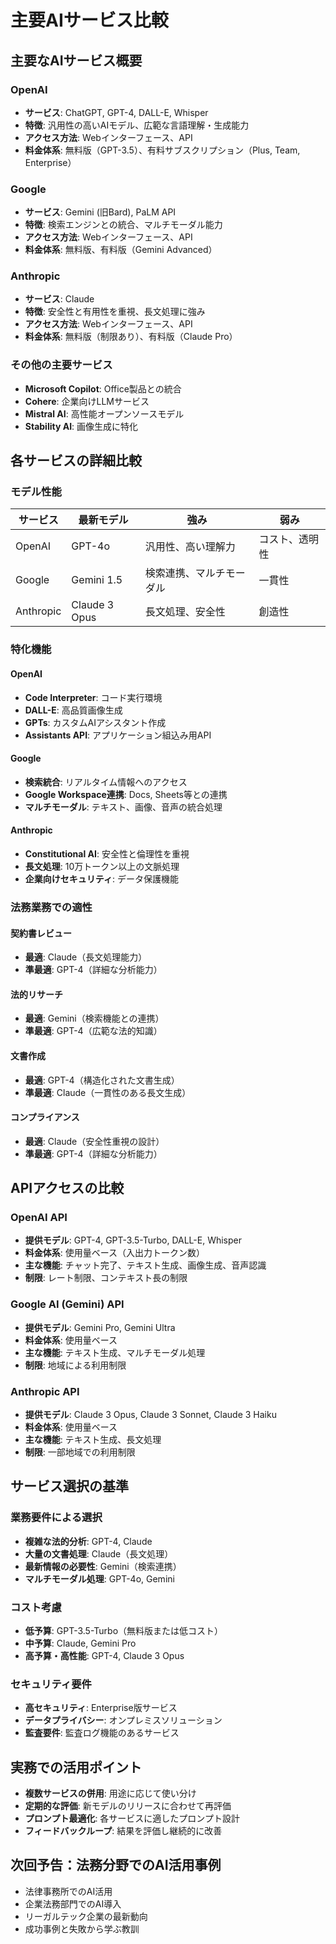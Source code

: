 # 主要AIサービス比較

## 主要なAIサービス概要

### OpenAI
- **サービス**: ChatGPT, GPT-4, DALL-E, Whisper
- **特徴**: 汎用性の高いAIモデル、広範な言語理解・生成能力
- **アクセス方法**: Webインターフェース、API
- **料金体系**: 無料版（GPT-3.5）、有料サブスクリプション（Plus, Team, Enterprise）

### Google
- **サービス**: Gemini (旧Bard), PaLM API
- **特徴**: 検索エンジンとの統合、マルチモーダル能力
- **アクセス方法**: Webインターフェース、API
- **料金体系**: 無料版、有料版（Gemini Advanced）

### Anthropic
- **サービス**: Claude
- **特徴**: 安全性と有用性を重視、長文処理に強み
- **アクセス方法**: Webインターフェース、API
- **料金体系**: 無料版（制限あり）、有料版（Claude Pro）

### その他の主要サービス
- **Microsoft Copilot**: Office製品との統合
- **Cohere**: 企業向けLLMサービス
- **Mistral AI**: 高性能オープンソースモデル
- **Stability AI**: 画像生成に特化

## 各サービスの詳細比較

### モデル性能

| サービス | 最新モデル | 強み | 弱み |
|---------|-----------|------|------|
| OpenAI | GPT-4o | 汎用性、高い理解力 | コスト、透明性 |
| Google | Gemini 1.5 | 検索連携、マルチモーダル | 一貫性 |
| Anthropic | Claude 3 Opus | 長文処理、安全性 | 創造性 |

### 特化機能

#### OpenAI
- **Code Interpreter**: コード実行環境
- **DALL-E**: 高品質画像生成
- **GPTs**: カスタムAIアシスタント作成
- **Assistants API**: アプリケーション組込み用API

#### Google
- **検索統合**: リアルタイム情報へのアクセス
- **Google Workspace連携**: Docs, Sheets等との連携
- **マルチモーダル**: テキスト、画像、音声の統合処理

#### Anthropic
- **Constitutional AI**: 安全性と倫理性を重視
- **長文処理**: 10万トークン以上の文脈処理
- **企業向けセキュリティ**: データ保護機能

### 法務業務での適性

#### 契約書レビュー
- **最適**: Claude（長文処理能力）
- **準最適**: GPT-4（詳細な分析能力）

#### 法的リサーチ
- **最適**: Gemini（検索機能との連携）
- **準最適**: GPT-4（広範な法的知識）

#### 文書作成
- **最適**: GPT-4（構造化された文書生成）
- **準最適**: Claude（一貫性のある長文生成）

#### コンプライアンス
- **最適**: Claude（安全性重視の設計）
- **準最適**: GPT-4（詳細な分析能力）

## APIアクセスの比較

### OpenAI API
- **提供モデル**: GPT-4, GPT-3.5-Turbo, DALL-E, Whisper
- **料金体系**: 使用量ベース（入出力トークン数）
- **主な機能**: チャット完了、テキスト生成、画像生成、音声認識
- **制限**: レート制限、コンテキスト長の制限

### Google AI (Gemini) API
- **提供モデル**: Gemini Pro, Gemini Ultra
- **料金体系**: 使用量ベース
- **主な機能**: テキスト生成、マルチモーダル処理
- **制限**: 地域による利用制限

### Anthropic API
- **提供モデル**: Claude 3 Opus, Claude 3 Sonnet, Claude 3 Haiku
- **料金体系**: 使用量ベース
- **主な機能**: テキスト生成、長文処理
- **制限**: 一部地域での利用制限

## サービス選択の基準

### 業務要件による選択
- **複雑な法的分析**: GPT-4, Claude
- **大量の文書処理**: Claude（長文処理）
- **最新情報の必要性**: Gemini（検索連携）
- **マルチモーダル処理**: GPT-4o, Gemini

### コスト考慮
- **低予算**: GPT-3.5-Turbo（無料版または低コスト）
- **中予算**: Claude, Gemini Pro
- **高予算・高性能**: GPT-4, Claude 3 Opus

### セキュリティ要件
- **高セキュリティ**: Enterprise版サービス
- **データプライバシー**: オンプレミスソリューション
- **監査要件**: 監査ログ機能のあるサービス

## 実務での活用ポイント

- **複数サービスの併用**: 用途に応じて使い分け
- **定期的な評価**: 新モデルのリリースに合わせて再評価
- **プロンプト最適化**: 各サービスに適したプロンプト設計
- **フィードバックループ**: 結果を評価し継続的に改善

## 次回予告：法務分野でのAI活用事例

- 法律事務所でのAI活用
- 企業法務部門でのAI導入
- リーガルテック企業の最新動向
- 成功事例と失敗から学ぶ教訓 